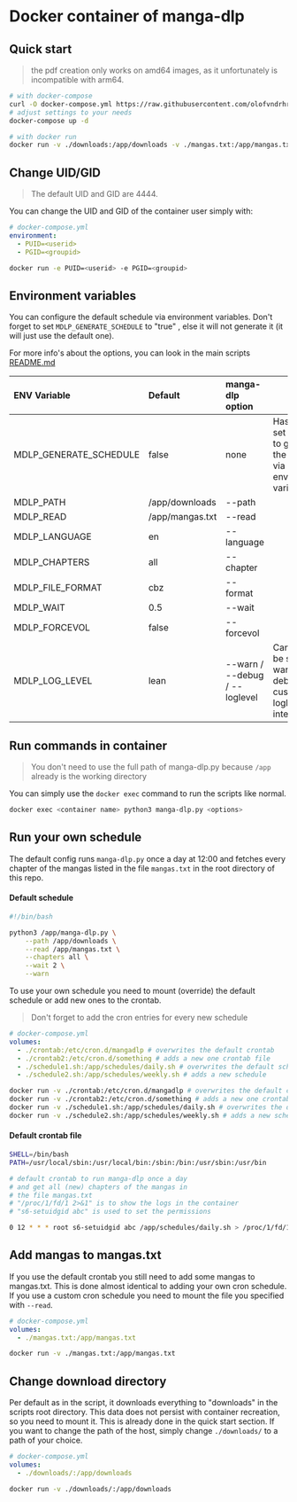 # Docker container of manga-dlp

## Quick start

> the pdf creation only works on amd64 images, as it unfortunately is incompatible with arm64.

```sh
# with docker-compose
curl -O docker-compose.yml https://raw.githubusercontent.com/olofvndrhr/manga-dlp/master/docker/docker-compose.yml
# adjust settings to your needs
docker-compose up -d

# with docker run
docker run -v ./downloads:/app/downloads -v ./mangas.txt:/app/mangas.txt olofvndrhr/manga-dlp
```

## Change UID/GID

> The default UID and GID are 4444.

You can change the UID and GID of the container user simply with:

```yml
# docker-compose.yml
environment:
  - PUID=<userid>
  - PGID=<groupid>
```

```sh
docker run -e PUID=<userid> -e PGID=<groupid>
```

## Environment variables

You can configure the default schedule via environment variables. Don't forget to set `MDLP_GENERATE_SCHEDULE` to "true"
, else
it will not generate it (it will just use the default one).

For more info's about the options, you can look in the main scripts [README.md](../)

| ENV Variable           | Default         | manga-dlp option              | Info                                                                     |
|:-----------------------|:----------------|:------------------------------|--------------------------------------------------------------------------|
| MDLP_GENERATE_SCHEDULE | false           | none                          | Has to be set to "true" to generate the config via environment variables |
| MDLP_PATH              | /app/downloads  | --path                        |                                                                          |
| MDLP_READ              | /app/mangas.txt | --read                        |                                                                          |
| MDLP_LANGUAGE          | en              | --language                    |                                                                          |
| MDLP_CHAPTERS          | all             | --chapter                     |                                                                          |
| MDLP_FILE_FORMAT       | cbz             | --format                      |                                                                          |
| MDLP_WAIT              | 0.5             | --wait                        |                                                                          |
| MDLP_FORCEVOL          | false           | --forcevol                    |                                                                          |
| MDLP_LOG_LEVEL         | lean            | --warn / --debug / --loglevel | Can either be set to: warn, debug or a custom loglevel integer           |

## Run commands in container

> You don't need to use the full path of manga-dlp.py because `/app` already is the working directory

You can simply use the `docker exec` command to run the scripts like normal.

```sh
docker exec <container name> python3 manga-dlp.py <options>
```

## Run your own schedule

The default config runs `manga-dlp.py` once a day at 12:00 and fetches every chapter of the mangas listed in the file
`mangas.txt` in the root directory of this repo.

#### Default schedule

```sh
#!/bin/bash

python3 /app/manga-dlp.py \
    --path /app/downloads \
    --read /app/mangas.txt \
    --chapters all \
    --wait 2 \
    --warn
```

To use your own schedule you need to mount (override) the default schedule or add new ones to the crontab.

> Don't forget to add the cron entries for every new schedule

```yml
# docker-compose.yml
volumes:
  - ./crontab:/etc/cron.d/mangadlp # overwrites the default crontab
  - ./crontab2:/etc/cron.d/something # adds a new one crontab file
  - ./schedule1.sh:/app/schedules/daily.sh # overwrites the default schedule
  - ./schedule2.sh:/app/schedules/weekly.sh # adds a new schedule
```

```sh
docker run -v ./crontab:/etc/cron.d/mangadlp # overwrites the default crontab
docker run -v ./crontab2:/etc/cron.d/something # adds a new one crontab file
docker run -v ./schedule1.sh:/app/schedules/daily.sh # overwrites the default schedule
docker run -v ./schedule2.sh:/app/schedules/weekly.sh # adds a new schedule
```

#### Default crontab file

```sh
SHELL=/bin/bash
PATH=/usr/local/sbin:/usr/local/bin:/sbin:/bin:/usr/sbin:/usr/bin

# default crontab to run manga-dlp once a day
# and get all (new) chapters of the mangas in
# the file mangas.txt
# "/proc/1/fd/1 2>&1" is to show the logs in the container
# "s6-setuidgid abc" is used to set the permissions

0 12 * * * root s6-setuidgid abc /app/schedules/daily.sh > /proc/1/fd/1 2>&1
```

## Add mangas to mangas.txt

If you use the default crontab you still need to add some mangas to mangas.txt. This is done almost identical to adding
your own cron schedule. If you use a custom cron schedule you need to mount the file you specified with `--read`.

```yml
# docker-compose.yml
volumes:
  - ./mangas.txt:/app/mangas.txt
```

```sh
docker run -v ./mangas.txt:/app/mangas.txt
```

## Change download directory

Per default as in the script, it downloads everything to "downloads" in the scripts root directory. This data does not
persist with container recreation, so you need to mount it. This is already done in the quick start section. If you want
to change the path of the host, simply change `./downloads/` to a path of your choice.

```yml
# docker-compose.yml
volumes:
  - ./downloads/:/app/downloads
```

```sh
docker run -v ./downloads/:/app/downloads
```
